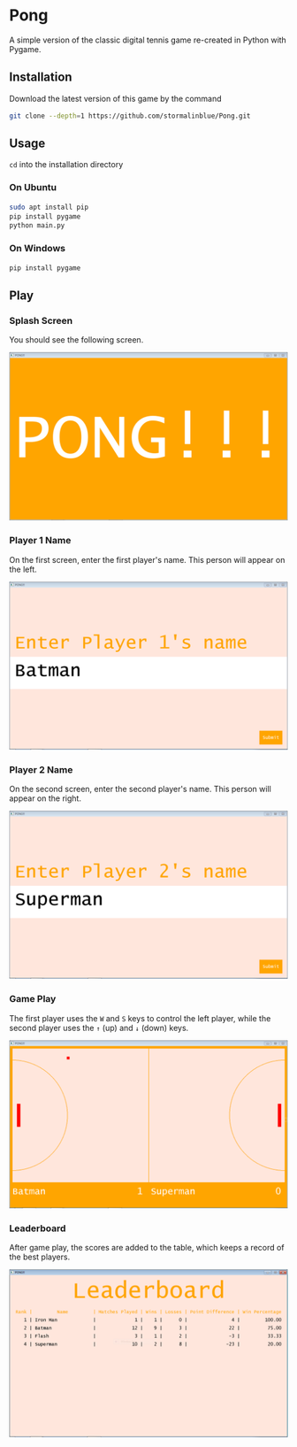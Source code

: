 # Pong

A simple version of the classic digital tennis game re-created in Python with Pygame.

## Installation

Download the latest version of this game by the command

```bash
git clone --depth=1 https://github.com/stormalinblue/Pong.git 
```

## Usage

`cd` into the installation directory

### On Ubuntu

```bash
sudo apt install pip
pip install pygame
python main.py
```

### On Windows

```bash
pip install pygame
```

## Play


### Splash Screen

You should see the following screen.

![Opening screen](./docs/Opening.png)

### Player 1 Name

On the first screen, enter the first player's name. This person will appear on the left.

![Player 1 Name Input](./docs/Player1.png)

### Player 2 Name

On the second screen, enter the second player's name. This person will appear on the right.

![Player 2 Name Input](./docs/Player2.png)

### Game Play

The first player uses the `W` and `S` keys to control the left player, while the second player uses the `↑` (up) and `↓` (down) keys.

![Game Play](./docs/Game.png)

### Leaderboard

After game play, the scores are added to the table, which keeps a record of the best players.

![Leaderboard](./docs/Leaderboard.png)